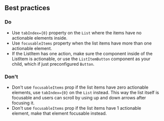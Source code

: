 ## Best practices

### Do

- Use `tabIndex={0}` property on the `List` where the items have no actionable elements inside.
- Use `focusableItems` property when the list items have more than one actionable element.
- If the ListItem has one action, make sure the component inside of the ListItem is actionable, or use the `ListItemButton` component as your child, which if just preconfigured `Button`.

### Don't

- Don't use `focusableItems` prop if the list items have zero actionable elements, use `tabIndex={0}` on the `List` instead.
  This way the list itself is focusable and users can scroll by using up and down arrows after focusing it.
- Don't use `focusableItems` prop if the list items have 1 actionable element, make that element focusable instead.
